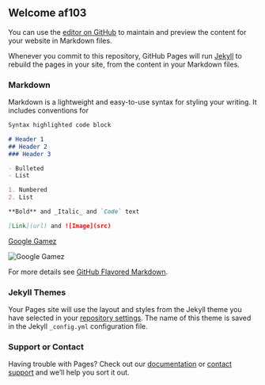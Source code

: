 ## Welcome af103

You can use the [editor on GitHub](https://github.com/Erol99/AF103/edit/master/README.md) to maintain and preview the content for your website in Markdown files.

Whenever you commit to this repository, GitHub Pages will run [Jekyll](https://jekyllrb.com/) to rebuild the pages in your site, from the content in your Markdown files.

### Markdown

Markdown is a lightweight and easy-to-use syntax for styling your writing. It includes conventions for

```markdown
Syntax highlighted code block

# Header 1
## Header 2
### Header 3

- Bulleted
- List

1. Numbered
2. List

**Bold** and _Italic_ and `Code` text

[Link](url) and ![Image](src)
```


[Google Gamez](https://www.google.com/doodles/?q=interactive)

![Google Gamez](https://www.google.com/url?sa=i&url=https%3A%2F%2Fwww.maketecheasier.com%2Fhidden-google-games%2F&psig=AOvVaw04VElYZ51WGrV5RyiVenps&ust=1581692517850000&source=images&cd=vfe&ved=0CAIQjRxqFwoTCLCt8PflzucCFQAAAAAdAAAAABAD)


For more details see [GitHub Flavored Markdown](https://guides.github.com/features/mastering-markdown/).

### Jekyll Themes

Your Pages site will use the layout and styles from the Jekyll theme you have selected in your [repository settings](https://github.com/Erol99/AF103/settings). The name of this theme is saved in the Jekyll `_config.yml` configuration file.

### Support or Contact

Having trouble with Pages? Check out our [documentation](https://help.github.com/categories/github-pages-basics/) or [contact support](https://github.com/contact) and we’ll help you sort it out.
